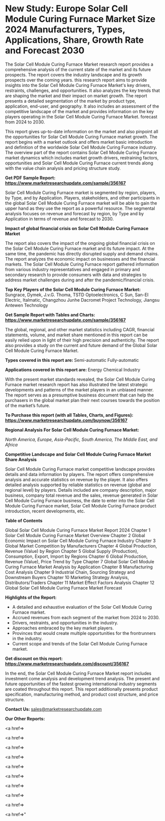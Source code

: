 # New Study: Europe Solar Cell Module Curing Furnace Market Size 2024 Manufacturers, Types, Applications, Share, Growth Rate and Forecast 2030

The Solar Cell Module Curing Furnace Market research report provides a comprehensive analysis of the current state of the market and its future prospects. The report covers the industry landscape and its growth prospects over the coming years. this research report aims to provide insights into the Solar Cell Module Curing Furnace Market's key drivers, restraints, challenges, and opportunities. It also analyzes the key trends that are shaping the market and their impact on market growth. The report presents a detailed segmentation of the market by product type, application, end-user, and geography. It also includes an assessment of the competitive landscape of the market and provides information on the key players operating in the Solar Cell Module Curing Furnace Market. forecast from 2024 to 2030.

This report gives up-to-date information on the market and also pinpoint all the opportunities for Solar Cell Module Curing Furnace market growth. The report begins with a market outlook and offers market basic introduction and definition of the worldwide Solar Cell Module Curing Furnace industry. The overview part of the report contains Solar Cell Module Curing Furnace market dynamics which includes market growth drivers, restraining factors, opportunities and Solar Cell Module Curing Furnace current trends along with the value chain analysis and pricing structure study.

<strong><b>Get PDF Sample Report: <a href=https://www.marketresearchupdate.com/sample/356167>https://www.marketresearchupdate.com/sample/356167</a></b></strong>

Solar Cell Module Curing Furnace market is segmented by region, players, by Type, and by Application. Players, stakeholders, and other participants in the global Solar Cell Module Curing Furnace market will be able to gain the upper hand as they use the report as a powerful resource. The segmental analysis focuses on revenue and forecast by region, by Type and by Application in terms of revenue and forecast to 2030.

<strong><b>Impact of global financial crisis on Solar Cell Module Curing Furnace Market</b></strong>

The report also covers the impact of the ongoing global financial crisis on the Solar Cell Module Curing Furnace market and its future impact. At the same time, the pandemic has directly disrupted supply and demand chains. The report analyzes the economic impact on businesses and the financial markets. The Solar Cell Module Curing Furnace report gathered information from various industry representatives and engaged in primary and secondary research to provide consumers with data and strategies to address market challenges during and after the pandemic/financial crisis.

<strong><b>Top Key Players of the Solar Cell Module Curing Furnace Market:
</b></strong>Sungrace, Dymek, J.v.G. Thoma, TSTD Optoelectronics, C Sun, San-EI Electric, Italmatic, Changzhou Junhe Dacromet Project Technology, Jiangsu Antewen Technology<strong><b>
</b></strong>

<strong><b>Get Sample Report with Tables and Charts: <a href=https://www.marketresearchupdate.com/sample/356167>https://www.marketresearchupdate.com/sample/356167</a></b></strong>

The global, regional, and other market statistics including CAGR, financial statements, volume, and market share mentioned in this report can be easily relied upon in light of their high precision and authenticity. The report also provides a study on the current and future demand of the Global Solar Cell Module Curing Furnace Market.

<strong><b>Types covered in this report are:
</b></strong>Semi-automatic
Fully-automatic<strong><b>
</b></strong>

<strong><b>Applications covered in this report are:
</b></strong>Energy
Chemical Industry<strong><b>
</b></strong>

With the present market standards revealed, the Solar Cell Module Curing Furnace market research report has also illustrated the latest strategic developments and patterns of the market players in an unbiased manner. The report serves as a presumptive business document that can help the purchasers in the global market plan their next courses towards the position of the market’s future.

<strong><b>To Purchase this report (with all Tables, Charts, and Figures): <a href=https://www.marketresearchupdate.com/buynow/356167>https://www.marketresearchupdate.com/buynow/356167</a></b></strong>

<strong><b>Regional Analysis For Solar Cell Module Curing Furnace Market:</b></strong>

<em><i>North America, Europe, Asia-Pacific, South America, The Middle East, and Africa</i></em>

<strong><b>Competitive Landscape and Solar Cell Module Curing Furnace Market Share Analysis</b></strong>

Solar Cell Module Curing Furnace market competitive landscape provides details and data information by players. The report offers comprehensive analysis and accurate statistics on revenue by the player. It also offers detailed analysis supported by reliable statistics on revenue (global and regional level) by players. Details included are company description, major business, company total revenue and the sales, revenue generated in Solar Cell Module Curing Furnace business, the date to enter into the Solar Cell Module Curing Furnace market, Solar Cell Module Curing Furnace product introduction, recent developments, etc.

<strong><b>Table of Contents</b></strong>

Global Solar Cell Module Curing Furnace Market Report 2024
Chapter 1 Solar Cell Module Curing Furnace Market Overview
Chapter 2 Global Economic Impact on Solar Cell Module Curing Furnace Industry
Chapter 3 Global Market Competition by Manufacturers
Chapter 4 Global Production, Revenue (Value) by Region
Chapter 5 Global Supply (Production), Consumption, Export, Import by Regions
Chapter 6 Global Production, Revenue (Value), Price Trend by Type
Chapter 7 Global Solar Cell Module Curing Furnace Market Analysis by Application
Chapter 8 Manufacturing Cost Analysis
Chapter 9 Industrial Chain, Sourcing Strategy and Downstream Buyers
Chapter 10 Marketing Strategy Analysis, Distributors/Traders
Chapter 11 Market Effect Factors Analysis
Chapter 12 Global Solar Cell Module Curing Furnace Market Forecast

<strong><b>Highlights of the Report:</b></strong>

- A detailed and exhaustive evaluation of the Solar Cell Module Curing Furnace market.
- Accrued revenues from each segment of the market from 2024 to 2030.
- Drivers, restraints, and opportunities in the industry.
- Approaches embraced by the key market players.
- Provinces that would create multiple opportunities for the frontrunners in the industry.
- Current scope and trends of the Solar Cell Module Curing Furnace market.

<strong><b>Get discount on this report: <a href=https://www.marketresearchupdate.com/discount/356167>https://www.marketresearchupdate.com/discount/356167</a></b></strong>

In the end, the Solar Cell Module Curing Furnace Market report includes investment come analysis and development trend analysis. The present and future opportunities of the fastest growing international industry segments are coated throughout this report. This report additionally presents product specification, manufacturing method, and product cost structure, and price structure.

<strong><b>Contact Us:
</b></strong>sales@marketresearchupdate.com

<strong>Our Other Reports:</strong>

<a href=></a>

<a href=></a>

<a href=></a>

<a href=></a>

<a href=></a>

<a href=></a>

<a href=></a>

<a href=></a>

<a href=></a>

<a href=></a>"
